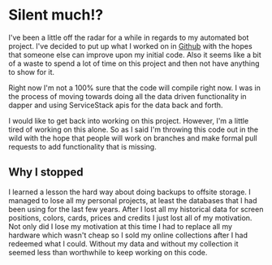 Silent much!?
==

I've been a little off the radar for a while in regards to my automated bot project.  I've decided to put up what I worked on in [Github][1] with the hopes that someone else can improve upon my initial code.  Also it seems like a bit of a waste to spend a lot of time on this project and then not have anything to show for it.  

Right now I'm not a 100% sure that the code will compile right now.  I was in the process of moving towards doing all the data driven functionality in dapper and using ServiceStack apis for the data back and forth.

I would like to get back into working on this project.   However, I'm a little tired of working on this alone.  So as I said I'm throwing this code out in the wild with the hope that people will work on branches and make formal pull requests to add functionality that is missing.  

Why I stopped
--
I learned a lesson the hard way about doing backups to offsite storage.  I managed to lose all my personal projects, at least the databases that I had been using for the last few years.  After I lost all my historical data for screen positions, colors, cards, prices and credits I just lost all of my motivation.  Not only did I lose my motivation at this time I had to replace all my hardware which wasn't cheap so I sold my online collections after I had redeemed what I could.   Without my data and without my collection it seemed less than worthwhile to keep working on this code.  

  [1]: https://github.com/Druegor/MTGO_Automated_Trader
